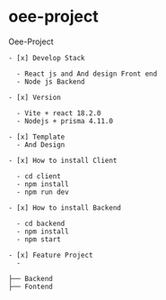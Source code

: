 # oee-project

Oee-Project

```
- [x] Develop Stack

  - React js and And design Front end
  - Node js Backend

- [x] Version

  - Vite + react 18.2.0
  - Nodejs + prisma 4.11.0

- [x] Template
  - And Design

- [x] How to install Client

  - cd client
  - npm install
  - npm run dev

- [x] How to install Backend

  - cd backend
  - npm install
  - npm start

- [x] Feature Project
  - 
  ```
    ├── Backend
    ├── Fontend
  ```
 
```
